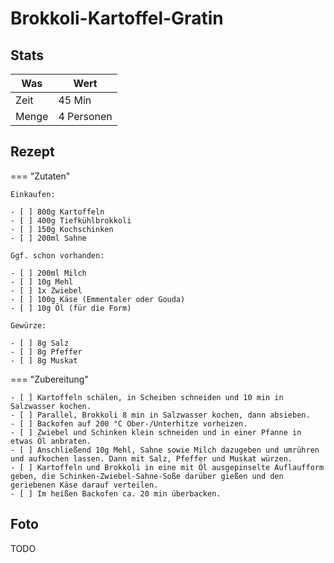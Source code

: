 # Brokkoli-Kartoffel-Gratin

## Stats

| Was   | Wert        |
|-------|-------------|
| Zeit  | 45 Min      |
| Menge | 4 Personen |

## Rezept

=== "Zutaten"

    Einkaufen:

    - [ ] 800g Kartoffeln
    - [ ] 400g Tiefkühlbrokkoli
    - [ ] 150g Kochschinken
    - [ ] 200ml Sahne

    Ggf. schon vorhanden:

    - [ ] 200ml Milch
    - [ ] 10g Mehl
    - [ ] 1x Zwiebel
    - [ ] 100g Käse (Emmentaler oder Gouda)
    - [ ] 10g Öl (für die Form)

    Gewürze:

    - [ ] 8g Salz
    - [ ] 8g Pfeffer
    - [ ] 8g Muskat

=== "Zubereitung"

    - [ ] Kartoffeln schälen, in Scheiben schneiden und 10 min in Salzwasser kochen.
    - [ ] Parallel, Brokkoli 8 min in Salzwasser kochen, dann absieben.
    - [ ] Backofen auf 200 °C Ober-/Unterhitze vorheizen.
    - [ ] Zwiebel und Schinken klein schneiden und in einer Pfanne in etwas Öl anbraten.
    - [ ] Anschließend 10g Mehl, Sahne sowie Milch dazugeben und umrühren und aufkochen lassen. Dann mit Salz, Pfeffer und Muskat würzen.
    - [ ] Kartoffeln und Brokkoli in eine mit Öl ausgepinselte Auflaufform geben, die Schinken-Zwiebel-Sahne-Soße darüber gießen und den geriebenen Käse darauf verteilen.
    - [ ] Im heißen Backofen ca. 20 min überbacken. 

## Foto

TODO
